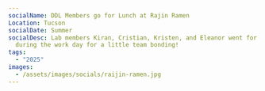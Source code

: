 ```yaml
---
socialName: DDL Members go for Lunch at Rajin Ramen
Location: Tucson
socialDate: Summer
socialDesc: Lab members Kiran, Cristian, Kristen, and Eleanor went for lunch
  during the work day for a little team bonding!
tags:
  - "2025"
images:
  - /assets/images/socials/raijin-ramen.jpg
---
```

